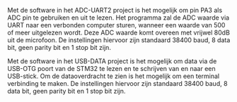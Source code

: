 Met de software in het ADC-UART2 project is het mogelijk om pin PA3 als ADC pin te gebruiken en uit te lezen. Het programma zal de ADC waarde via UART naar een verbonden computer sturen, wanneer een waarde van 500 of meer uitgelezen wordt. Deze ADC waarde komt overeen met vrijwel 80dB uit de microfoon. De instellingen hiervoor zijn standaard 38400 baud, 8 data bit, geen parity bit en 1 stop bit zijn.

Met de software in het USB-DATA project is het mogelijk om data via de USB-OTG poort van de STM32 te lezen en te schrijven van en naar een USB-stick. Om de dataoverdracht te zien is het mogelijk om een terminal verbinding te maken. De instellingen hiervoor zijn standaard 38400 baud, 8 data bit, geen parity bit en 1 stop bit zijn.
